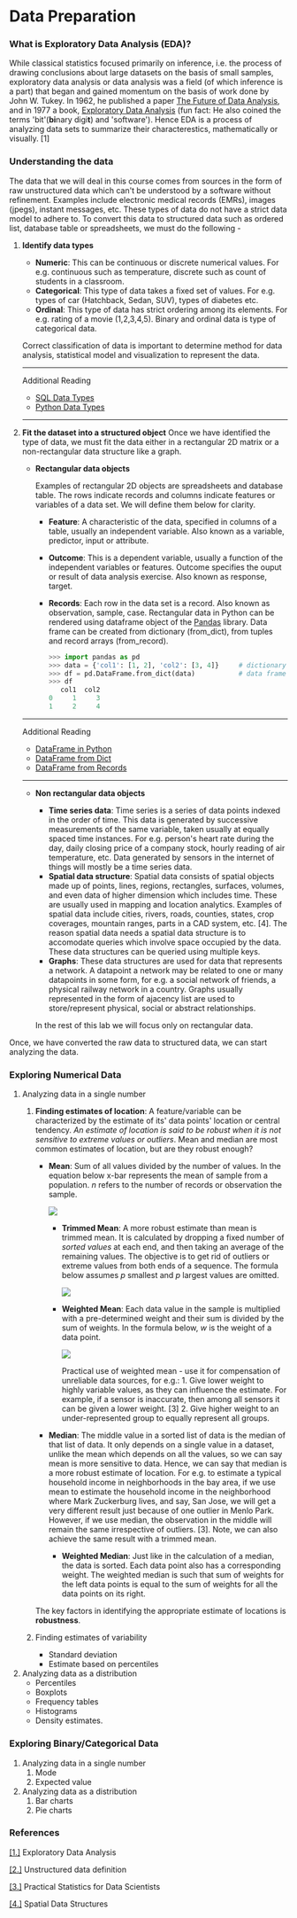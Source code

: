 
# Data Preparation

### What is Exploratory Data Analysis (EDA)?
While classical statistics focused primarily on inference, i.e. the process of drawing conclusions about large datasets on the basis of small samples, exploratory data analysis or data analysis was a field (of which inference is a part) that began and gained momentum on the basis of work done by John W. Tukey. In 1962, he published a paper [The Future of Data Analysis](https://projecteuclid.org/download/pdf_1/euclid.aoms/1177704711), and in 1977 a book, [Exploratory Data Analysis](https://www.amazon.com/Exploratory-Data-Analysis-John-Tukey/dp/0201076160) (fun fact: He also coined the terms 'bit'(**bi**nary digi**t**) and 'software'). Hence EDA is a process of analyzing data sets to summarize their characterestics, mathematically or visually. [1]

### Understanding the data
The data that we will deal in this course comes from sources in the form of raw unstructured data which can't be understood by a software without refinement. Examples include electronic medical records (EMRs), images (jpegs), instant messages, etc. These types of data do not have a strict data model to adhere to. To convert this data to structured data such as ordered list, database table or spreadsheets, we must do the following -  
1. __Identify data types__
    - __Numeric__: This can be continuous or discrete numerical values. For e.g. continuous such as temperature, discrete such as count of students in a classroom.
    - __Categorical__: This type of data takes a fixed set of values. For e.g. types of car (Hatchback, Sedan, SUV), types of diabetes etc.
    - __Ordinal__: This type of data has strict ordering among its elements. For e.g. rating of a movie (1,2,3,4,5). Binary and ordinal data is type of categorical data.
    
    Correct classification of data is important to determine method for data analysis, statistical model and visualization to represent the data.

    ---
    Additional Reading
    - [SQL Data Types](w3schools.com/sql/sql_datatypes.asp)
    - [Python Data Types](https://docs.python.org/3/library/datatypes.html)
    ---

2. __Fit the dataset into a structured object__
    Once we have identified the type of data, we must fit the data either in a rectangular 2D matrix or a non-rectangular data structure like a graph. 
    - __Rectangular data objects__
    
        Examples of rectangular 2D objects are spreadsheets and database table. The rows indicate records and columns indicate features or variables of a data set. We will define them below for clarity.
        - __Feature__: A characteristic of the data, specified in columns of a table, usually an independent variable. Also known as a variable, predictor, input or attribute.
        - __Outcome__: This is a dependent variable, usually a function of the independent variables or features. Outcome specifies the ouput or result of data analysis exercise. Also known as response, target.
        - __Records__: Each row in the data set is a record. Also known as observation, sample, case.
        Rectangular data in Python can be rendered using dataframe object of the [Pandas](https://pandas.pydata.org/pandas-docs/stable/reference/api/pandas.DataFrame.html) library. Data frame can be created from dictionary (from_dict), from tuples and record arrays (from_record).
        
            ```python
            >>> import pandas as pd
            >>> data = {'col1': [1, 2], 'col2': [3, 4]}     # dictionary object
            >>> df = pd.DataFrame.from_dict(data)           # data frame created from dictionary object
            >>> df
               col1  col2
            0     1     3
            1     2     4
            ```
    ---
    Additional Reading
    - [DataFrame in Python](https://pandas.pydata.org/pandas-docs/stable/reference/api/pandas.DataFrame.html)
    - [DataFrame from Dict](https://pandas.pydata.org/pandas-docs/stable/reference/api/pandas.DataFrame.from_dict.html#pandas.DataFrame.from_dict)
    - [DataFrame from Records](https://pandas.pydata.org/pandas-docs/stable/reference/api/pandas.DataFrame.from_records.html#pandas.DataFrame.from_records)
    ---

    - __Non rectangular data objects__
        - __Time series data__: Time series is a series of data points indexed in the order of time. This data is generated by successive measurements of the same variable, taken usually at equally spaced time instances. For e.g. person's heart rate during the day, daily closing price of a company stock, hourly reading of air temperature, etc. Data generated by sensors in the internet of things will mostly be a time series data.
        - __Spatial data structure__: Spatial data consists of spatial objects made up of points, lines, regions, rectangles, surfaces, volumes, and even data of higher dimension which includes time. These are usually used in mapping and location analytics. Examples of spatial data include cities, rivers, roads, counties, states, crop coverages, mountain ranges, parts in a CAD system, etc. [4]. The reason spatial data needs a spatial data structure is to accomodate queries which involve space occupied by the data. These data structures can be queried using multiple keys. 
        - __Graphs__: These data structures are used for data that represents a network. A datapoint a network may be related to one or many datapoints in some form, for e.g. a social network of friends, a physical railway network in a country. Graphs usually represented in the form of ajacency list are used to store/represent physical, social or abstract relationships.
        
        In the rest of this lab we will focus only on rectangular data.
        
Once, we have converted the raw data to structured data, we can start analyzing the data. 

### Exploring Numerical Data
1. Analyzing data in a single number
    1. __Finding estimates of location__: A feature/variable can be characterized by the estimate of its' data points' location or central tendency. _An estimate of location is said to be robust when it is not sensitive to extreme values or outliers_. Mean and median are most common estimates of location, but are they robust enough?
        - __Mean__: Sum of all values divided by the number of values. In the equation below x-bar represents the mean of sample from a population. _n_ refers to the number of records or observation the sample.
       
             ![](https://latex.codecogs.com/svg.latex?\inline&space;Mean&space;=&space;\bar{x}&space;=&space;\frac{\sum_{i}^{n}x_i}{n})
             
             - __Trimmed Mean__: A more robust estimate than mean is trimmed mean. It is calculated by dropping a fixed number of _sorted values_ at each end, and then taking an average of the remaining values. The objective is to get rid of outliers or extreme values from both ends of a sequence. The formula below assumes _p_ smallest and _p_ largest values are omitted.
             
                  ![](https://latex.codecogs.com/svg.latex?\inline&space;Trimmed&space;&space;mean&space;=&space;\bar{x}&space;=&space;\frac{\sum_{i=p&plus;1}^{n-p}x_i}{n-2p})
                  
             - __Weighted Mean__: Each data value in the sample is multiplied with a pre-determined weight and their sum is divided by the sum of weights. In the formula below, _w_ is the weight of a data point.
             
                  ![](https://latex.codecogs.com/svg.latex?\inline&space;Weighted&space;&space;mean&space;=&space;\bar{x_w}&space;=&space;\frac{\sum_{i=1}^{n}w_ix_i}{\sum_{i}^{n}w_i})
                  
               Practical use of weighted mean - use it for compensation of unreliable data sources, for e.g.: 
                    1. Give lower weight to highly variable values, as they can influence the estimate. For example, if a sensor is inaccurate, then among all sensors it can be given a lower weight. [3]
                    2. Give higher weight to an under-represented group to equally represent all groups.
                    
        - __Median__: The middle value in a sorted list of data is the median of that list of data. It only depends on a single value in a dataset, unlike the mean which depends on all the values, so we can say mean is more sensitive to data. Hence, we can say that median is a more robust estimate of location. For e.g. to estimate a typical household income in neighborhoods in the bay area, if we use mean to estimate the household income in the neighborhood where Mark Zuckerburg lives, and say, San Jose, we will get a very different result just because of one outlier in Menlo Park. However, if we use median, the observation in the middle will remain the same irrespective of outliers. [3]. Note, we can also achieve the same result with a trimmed mean.
        
             - __Weighted Median__: Just like in the calculation of a median, the data is sorted. Each data point also has a corresponding weight. The weighted median is such that sum of weights for the left data points is equal to the sum of weights for all the data points on its right.
             
        The key factors in identifying the appropriate estimate of locations is **robustness**.
    2. Finding estimates of variability
        - Standard deviation
        - Estimate based on percentiles
2. Analyzing data as a distribution
    - Percentiles
    - Boxplots
    - Frequency tables
    - Histograms
    - Density estimates.

### Exploring Binary/Categorical Data
1. Analyzing data in a single number
    1. Mode
    2. Expected value
2. Analyzing data as a distribution
    1. Bar charts
    2. Pie charts

### References
[[1.]](https://en.wikipedia.org/wiki/Exploratory_data_analysis) Exploratory Data Analysis

[[2.]](https://www.techopedia.com/definition/13865/unstructured-data) Unstructured data definition

[[3.]](https://www.amazon.com/Practical-Statistics-Data-Scientists-Essential/dp/1491952962) Practical Statistics for Data Scientists

[[4.]](http://www.cs.umd.edu/~hjs/pubs/kim.pdf) Spatial Data Structures
